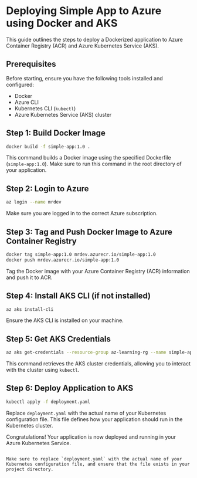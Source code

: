 # Deploying Simple App to Azure using Docker and AKS

This guide outlines the steps to deploy a Dockerized application to Azure Container Registry (ACR) and Azure Kubernetes Service (AKS).

## Prerequisites

Before starting, ensure you have the following tools installed and configured:

- Docker
- Azure CLI
- Kubernetes CLI (`kubectl`)
- Azure Kubernetes Service (AKS) cluster

## Step 1: Build Docker Image

```bash
docker build -f simple-app:1.0 .
```

This command builds a Docker image using the specified Dockerfile (`simple-app:1.0`). Make sure to run this command in the root directory of your application.

## Step 2: Login to Azure

```bash
az login --name mrdev
```

Make sure you are logged in to the correct Azure subscription.

## Step 3: Tag and Push Docker Image to Azure Container Registry

```bash
docker tag simple-app:1.0 mrdev.azurecr.io/simple-app:1.0
docker push mrdev.azurecr.io/simple-app:1.0
```

Tag the Docker image with your Azure Container Registry (ACR) information and push it to ACR.

## Step 4: Install AKS CLI (if not installed)

```bash
az aks install-cli
```

Ensure the AKS CLI is installed on your machine.

## Step 5: Get AKS Credentials

```bash
az aks get-credentials --resource-group az-learning-rg --name simple-app-aks
```

This command retrieves the AKS cluster credentials, allowing you to interact with the cluster using `kubectl`.

## Step 6: Deploy Application to AKS

```bash
kubectl apply -f deployment.yaml
```

Replace `deployment.yaml` with the actual name of your Kubernetes configuration file. This file defines how your application should run in the Kubernetes cluster.

Congratulations! Your application is now deployed and running in your Azure Kubernetes Service.

```

Make sure to replace `deployment.yaml` with the actual name of your Kubernetes configuration file, and ensure that the file exists in your project directory.